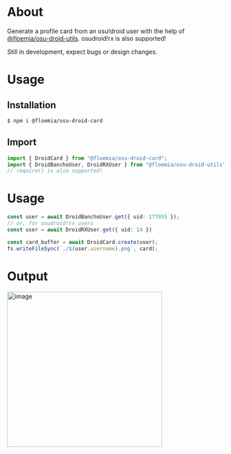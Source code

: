 # About
Generate a profile card from an osu!droid user with the help of [@floemia/osu-droid-utils](https://github.com/floemia/osu-droid-utils). osudroid!rx is also supported!

Still in development, expect bugs or design changes.
# Usage
## Installation
```bash
$ npm i @floemia/osu-droid-card
```
## Import
```ts
import { DroidCard } from "@floemia/osu-droid-card";
import { DroidBanchoUser, DroidRXUser } from "@floemia/osu-droid-utils";
// require() is also supported!

```
# Usage
```ts
const user = await DroidBanchoUser.get({ uid: 177955 });
// or, for osudroid!rx users
const user = await DroidRXUser.get({ uid: 14 })

const card_buffer = await DroidCard.create(user);
fs.writeFileSync(`./${user.username}.png`, card);
```

# Output
<img height="360" alt="image" src="https://github.com/user-attachments/assets/aba090cd-c367-4be9-b8ce-9321d82937d0" />
